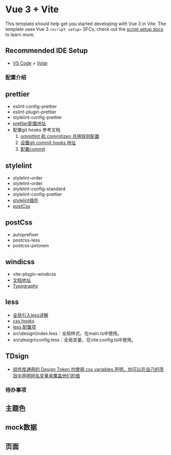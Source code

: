 # Vue 3 + Vite

This template should help get you started developing with Vue 3 in Vite. The template uses Vue 3 `<script setup>` SFCs, check out the [script setup docs](https://v3.vuejs.org/api/sfc-script-setup.html#sfc-script-setup) to learn more.

## Recommended IDE Setup

- [VS Code](https://code.visualstudio.com/) + [Volar](https://marketplace.visualstudio.com/items?itemName=Vue.volar)


### 配置介绍

## prettier
* eslint-config-prettier
* eslint-plugin-prettier
* stylelint-config-prettier
* [prettier配置地址](https://prettier.io/docs/en/options.html)
* 配置git hooks 参考文档
    1. [ommitlint 和 commitizen 共用规则配置](https://juejin.cn/post/6975836256441729032)
    2. [设置git commit hooks 地址](https://www.prettier.cn/docs/precommit.html)
    3. [配置commit](https://github.com/okonet/lint-staged#configuration)

## stylelint
* stylelint-order
* stylelint-order
* stylelint-config-standard
* stylelint-config-prettier
* [stylelint插件](https://github.com/stylelint-scss/stylelint-scss/blob/master/docs/examples/if-else.md)
* [postCss](https://github.com/postcss/postcss#usage)

## postCss
* autoprefixer
* postcss-less
* postcss-pxtorem


## windicss
* vite-plugin-windicss
* [文档地址](https://windicss.org/integrations/vite.html)
* [Typography](https://windicss.org/plugins/official/typography.html)


## less
* [全局引入less详解](https://www.kuxiaoxin.com/archives/56#)
* [css hooks](https://www.w3cschool.cn/css/css-hack.html)
* [less 配置项](https://lesscss.org/usage/#less-options-strict-units)
* src\design\index.less：全局样式，在main.ts中使用。
* src\design\config.less：全局变量，在vite.config.ts中使用。

## TDsign
* [组件库通用的 Design Token 均使用 css variables 声明，你可以在自己的项目中声明同名变量来覆盖他们的值](https://github.com/Tencent/tdesign-common/blob/develop/style/web/theme/_light.less)


### 待办事项
 
 ## 主题色
 ## mock数据
 ## 页面